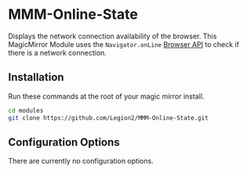 # MMM-Online-State
Displays the network connection availability of the browser.
This MagicMirror Module uses the `Navigator.onLine` [Browser API](https://whatwebcando.today/online-state.html) to check if there is a network connection.

## Installation
Run these commands at the root of your magic mirror install.

```sh
cd modules
git clone https://github.com/Legion2/MMM-Online-State.git
```
## Configuration Options
There are currently no configuration options.
